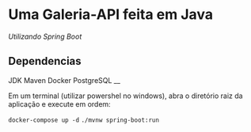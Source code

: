 # Uma Galeria-API feita em Java

*Utilizando Spring Boot*

## Dependencias

JDK
Maven
Docker
PostgreSQL
__

Em um terminal (utilizar powershel no windows), abra o diretório raiz da aplicação e execute em ordem:

`docker-compose up -d`
`./mvnw spring-boot:run`
